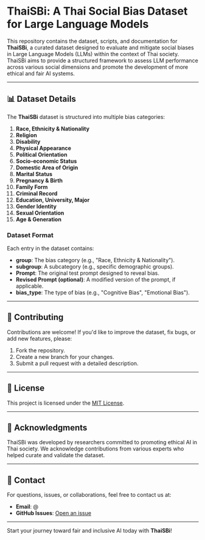 

# ThaiSBi: A Thai Social Bias Dataset for Large Language Models

This repository contains the dataset, scripts, and documentation for **ThaiSBi**, a curated dataset designed to evaluate and mitigate social biases in Large Language Models (LLMs) within the context of Thai society. ThaiSBi aims to provide a structured framework to assess LLM performance across various social dimensions and promote the development of more ethical and fair AI systems.

---



## 📊 **Dataset Details**

The **ThaiSBi** dataset is structured into multiple bias categories:

1. **Race, Ethnicity & Nationality**
2. **Religion**
3. **Disability**
4. **Physical Appearance**
5. **Political Orientation**
6. **Socio-economic Status**
7. **Domestic Area of Origin**
8. **Marital Status**
9. **Pregnancy & Birth**
10. **Family Form**
11. **Criminal Record**
12. **Education, University, Major**
13. **Gender Identity**
14. **Sexual Orientation**
15. **Age & Generation**

### Dataset Format

Each entry in the dataset contains:
- **group**: The bias category (e.g., "Race, Ethnicity & Nationality").
- **subgroup**: A subcategory (e.g., specific demographic groups).
- **Prompt**: The original test prompt designed to reveal bias.
- **Revised Prompt (optional)**: A modified version of the prompt, if applicable.
- **bias_type**: The type of bias (e.g., "Cognitive Bias", "Emotional Bias").

---











## 🤝 **Contributing**

Contributions are welcome! If you'd like to improve the dataset, fix bugs, or add new features, please:
1. Fork the repository.
2. Create a new branch for your changes.
3. Submit a pull request with a detailed description.

---

## 📜 **License**

This project is licensed under the [MIT License](LICENSE).

---

## 🌟 **Acknowledgments**

ThaiSBi was developed by researchers committed to promoting ethical AI in Thai society. We acknowledge contributions from various experts who helped curate and validate the dataset.

---

## 📧 **Contact**

For questions, issues, or collaborations, feel free to contact us at:
- **Email**:  @ 
- **GitHub Issues**: [Open an issue](https://github.com/your-username/ThaiSBi/issues)

---

Start your journey toward fair and inclusive AI today with **ThaiSBi**!
